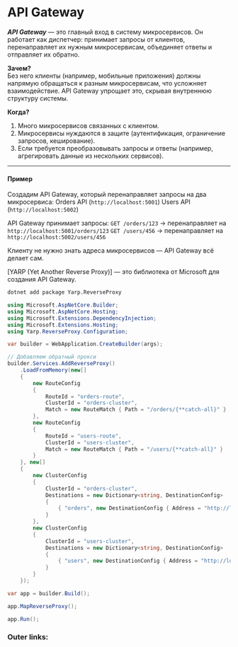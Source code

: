  

# API Gateway

***API Gateway*** — это главный вход в систему микросервисов. Он работает как диспетчер: принимает запросы от клиентов, перенаправляет их нужным микросервисам, объединяет ответы и отправляет их обратно.

**Зачем?**  
Без него клиенты (например, мобильные приложения) должны напрямую обращаться к разным микросервисам, что усложняет взаимодействие. API Gateway упрощает это, скрывая внутреннюю структуру системы.

**Когда?**
1. Много микросервисов связанных с клиентом.
2. Микросервисы нуждаются в защите (аутентификация, ограничение запросов, кеширование).
3. Если требуется преобразовывать запросы и ответы (например, агрегировать данные из нескольких сервисов).

---
#### **Пример**

Создадим API Gateway, который перенаправляет запросы на два микросервиса:
Orders API (`http://localhost:5001`)
Users API (`http://localhost:5002`)

API Gateway принимает запросы:
`GET /orders/123` → перенаправляет на `http://localhost:5001/orders/123`
`GET /users/456` → перенаправляет на `http://localhost:5002/users/456`

Клиенту не нужно знать адреса микросервисов — API Gateway всё делает сам.

[YARP (Yet Another Reverse Proxy)] — это библиотека от Microsoft для создания API Gateway.
```sh
dotnet add package Yarp.ReverseProxy
```

```csharp
using Microsoft.AspNetCore.Builder;
using Microsoft.AspNetCore.Hosting;
using Microsoft.Extensions.DependencyInjection;
using Microsoft.Extensions.Hosting;
using Yarp.ReverseProxy.Configuration;

var builder = WebApplication.CreateBuilder(args);

// Добавляем обратный прокси
builder.Services.AddReverseProxy()
    .LoadFromMemory(new[]
    {
        new RouteConfig
        {
            RouteId = "orders-route",
            ClusterId = "orders-cluster",
            Match = new RouteMatch { Path = "/orders/{**catch-all}" }
        },
        new RouteConfig
        {
            RouteId = "users-route",
            ClusterId = "users-cluster",
            Match = new RouteMatch { Path = "/users/{**catch-all}" }
        }
    }, new[]
    {
        new ClusterConfig
        {
            ClusterId = "orders-cluster",
            Destinations = new Dictionary<string, DestinationConfig>
            {
                { "orders", new DestinationConfig { Address = "http://localhost:5001" } }
            }
        },
        new ClusterConfig
        {
            ClusterId = "users-cluster",
            Destinations = new Dictionary<string, DestinationConfig>
            {
                { "users", new DestinationConfig { Address = "http://localhost:5002" } }
            }
        }
    });

var app = builder.Build();

app.MapReverseProxy();

app.Run();
```

### Outer links:

